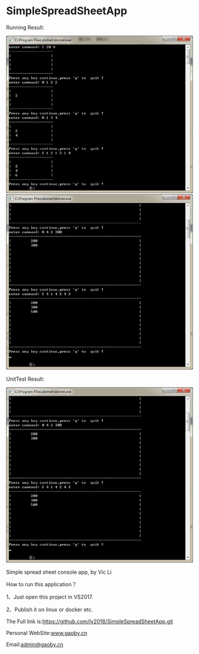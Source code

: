 # SimpleSpreadSheetApp
Running Result:

<img src="https://raw.githubusercontent.com/ly2018/SimpleSpreadSheetApp/master/result.png">

<img src="https://raw.githubusercontent.com/ly2018/SimpleSpreadSheetApp/master/result2.png">

UnitTest Result:

<img src="https://raw.githubusercontent.com/ly2018/SimpleSpreadSheetApp/master/result2.png">


Simple spread sheet console app, by Vic Li

How to run this application？

1、Just open this project in VS2017.

2、Publish it on linux or docker etc.

The Full link is:https://github.com/ly2018/SimpleSpreadSheetApp.git

Personal WebSite:www.gaoby.cn

Email:admin@gaoby.cn



